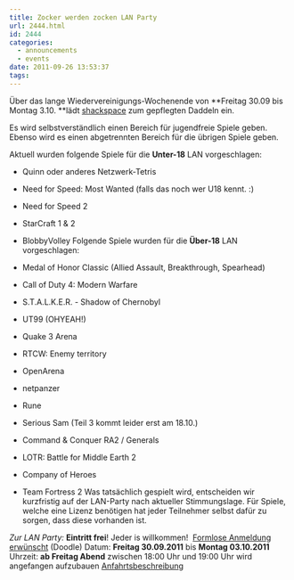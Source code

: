```yaml
---
title: Zocker werden zocken LAN Party
url: 2444.html
id: 2444
categories:
  - announcements
  - events
date: 2011-09-26 13:53:37
tags:
---
```


Über das lange Wiedervereinigungs-Wochenende von **Freitag 30.09 bis Montag 3.10\. **lädt [shackspace](https://blog.shackspace.de/?page_id=713) zum gepflegten Daddeln ein.

Es wird selbstverständlich einen Bereich für jugendfreie Spiele geben.  Ebenso wird es einen abgetrennten Bereich für die übrigen Spiele geben.

Aktuell wurden folgende Spiele für die **Unter-18** LAN vorgeschlagen:

*   Quinn oder anderes Netzwerk-Tetris
*   Need for Speed: Most Wanted (falls das noch wer U18 kennt. :)
*   Need for Speed 2
*   StarCraft 1 &amp; 2
*   BlobbyVolley
Folgende Spiele wurden für die **Über-18** LAN vorgeschlagen:

*   Medal of Honor Classic (Allied Assault, Breakthrough, Spearhead)
*   Call of Duty 4: Modern Warfare
*   S.T.A.L.K.E.R. - Shadow of Chernobyl
*   UT99 (OHYEAH!)
*   Quake 3 Arena
*   RTCW: Enemy territory
*   OpenArena
*   netpanzer
*   Rune
*   Serious Sam (Teil 3 kommt leider erst am 18.10.)
*   Command &amp; Conquer RA2 / Generals
*   LOTR: Battle for Middle Earth 2
*   Company of Heroes
*   Team Fortress 2
Was tatsächlich gespielt wird, entscheiden wir kurzfristig auf der LAN-Party nach aktueller Stimmungslage.
Für Spiele, welche eine Lizenz benötigen hat jeder Teilnehmer selbst dafür zu sorgen, dass diese vorhanden ist.

_Zur LAN Party:_
**Eintritt frei**! Jeder is willkommen!  [Formlose Anmeldung erwünscht](http://www.doodle.com/4nmfug4g9vsue4zd) (Doodle)
Datum: **Freitag 30.09.2011** bis **Montag 03.10.2011**
Uhrzeit: **ab Freitag Abend** zwischen 18:00 Uhr und 19:00 Uhr wird angefangen aufzubauen
[Anfahrtsbeschreibung](https://blog.shackspace.de/?page_id=713)